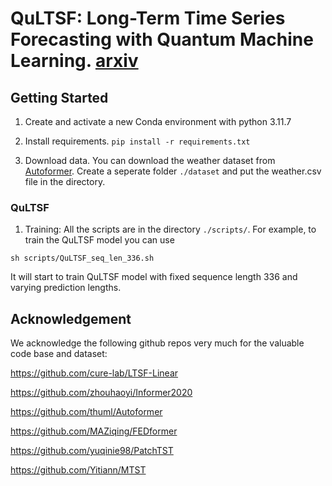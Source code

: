 # QuLTSF: Long-Term Time Series Forecasting with Quantum Machine Learning. [arxiv](https://arxiv.org/abs/2412.13769)



## Getting Started

1. Create and activate a new Conda environment with python 3.11.7
   
2. Install requirements. ```pip install -r requirements.txt```

3. Download data. You can download the weather dataset from [Autoformer](https://drive.google.com/drive/folders/1ZOYpTUa82_jCcxIdTmyr0LXQfvaM9vIy). Create a seperate folder ```./dataset``` and put the weather.csv file in the directory.


### QuLTSF

1. Training: All the scripts are in the directory ```./scripts/```. For example, to train the QuLTSF model you can use
```
sh scripts/QuLTSF_seq_len_336.sh
```
It will start to train QuLTSF model with fixed sequence length 336 and varying prediction lengths.


## Acknowledgement

We acknowledge the following github repos very much for the valuable code base and dataset:


https://github.com/cure-lab/LTSF-Linear

https://github.com/zhouhaoyi/Informer2020

https://github.com/thuml/Autoformer

https://github.com/MAZiqing/FEDformer

https://github.com/yuqinie98/PatchTST

https://github.com/Yitiann/MTST
